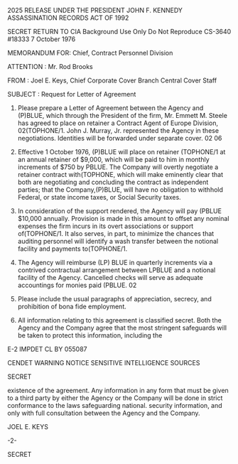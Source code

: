 2025 RELEASE UNDER THE PRESIDENT JOHN F. KENNEDY ASSASSINATION RECORDS ACT OF 1992

SECRET
RETURN TO CIA
Background Use Only
Do Not Reproduce
CS-3640
#18333
7 October 1976

MEMORANDUM FOR: Chief, Contract Personnel Division

ATTENTION : Mr. Rod Brooks

FROM : Joel E. Keys, Chief
 Corporate Cover Branch
 Central Cover Staff

SUBJECT : Request for Letter of Agreement

1. Please prepare a Letter of Agreement between the Agency and
(P)BLUE, which through the President of the firm, Mr. Emmett M. Steele
has agreed to place on retainer a Contract Agent of Europe Division,
02(TOPHONE/1. John J. Murray, Jr. represented the Agency in these
negotiations. Identities will be forwarded under separate cover.
02 06
2. Effective 1 October 1976, (P)BLUE will place on retainer (TOPHONE/1
at an annual retainer of $9,000, which will be paid to him in monthly
increments of $750 by PBLUE. The Company will overtly negotiate a
retainer contract with(TOPHONE, which will make eminently clear that
both are negotiating and concluding the contract as independent
parties; that the Company,(P)BLUE, will have no obligation to withhold
Federal, or state income taxes, or Social Security taxes.

3. In consideration of the support rendered, the Agency will
pay (PBLUE $10,000 annually. Provision is made in this amount to
offset any nominal expenses the firm incurs in its overt associations
or support of(TOPHONE/1. It also serves, in part, to minimize the
chances that auditing personnel will identify a wash transfer between
the notional facility and payments to(TOPHONE/1.

4. The Agency will reimburse (LP) BLUE in quarterly increments
via a contrived contractual arrangement between LPBLUE and a notional
facility of the Agency. Cancelled checks will serve as adequate
accountings for monies paid (PBLUE.
02
5. Please include the usual paragraphs of appreciation, secrecy,
and prohibition of bona fide employment.

6. All information relating to this agreement is classified
secret. Both the Agency and the Company agree that the most stringent
safeguards will be taken to protect this information, including the

E-2 IMPDET
CL BY 055087

CENDET
WARNING NOTICE
SENSITIVE INTELLIGENCE SOURCES

SECRET

existence of the agreement. Any information in any form that must
be given to a third party by either the Agency or the Company will
be done in strict conformance to the laws safeguarding national.
security information, and only with full consultation between the
Agency and the Company.

JOEL E. KEYS

-2-

SECRET
